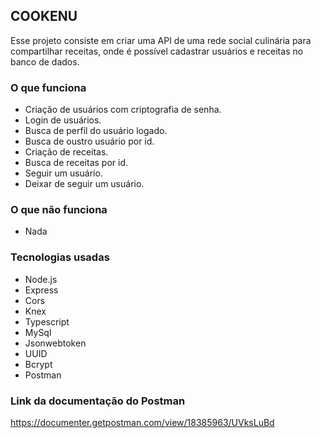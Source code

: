 ## COOKENU

Esse projeto consiste em criar uma API de uma rede social culinária para compartilhar receitas, onde é possível cadastrar usuários e receitas no banco de dados.

### O que funciona

- Criação de usuários com criptografia de senha.
- Login de usuários.
- Busca de perfil do usuário logado.
- Busca de oustro usuário por id.
- Criação de receitas.
- Busca de receitas por id.
- Seguir um usuário.
- Deixar de seguir um usuário.

### O que não funciona

- Nada

### Tecnologias usadas

- Node.js
- Express
- Cors
- Knex
- Typescript
- MySql
- Jsonwebtoken
- UUID
- Bcrypt
- Postman

### Link da documentação do Postman

https://documenter.getpostman.com/view/18385963/UVksLuBd